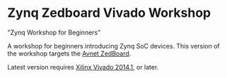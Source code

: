 # Zynq Zedboard Vivado Workshop
"Zynq Workshop for Beginners"

A workshop for beginners introducing Zynq SoC devices.  This version of the workshop targets the [Avnet ZedBoard](https://www.zedboard.org).

Latest version requires [Xilinx Vivado 2014.1](http://www.xilinx.com/support/download.html), or later.


